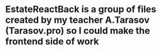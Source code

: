 # EstateReactBack is a group of files created by my teacher A.Tarasov  (Tarasov.pro) so I could make the frontend side of work 
